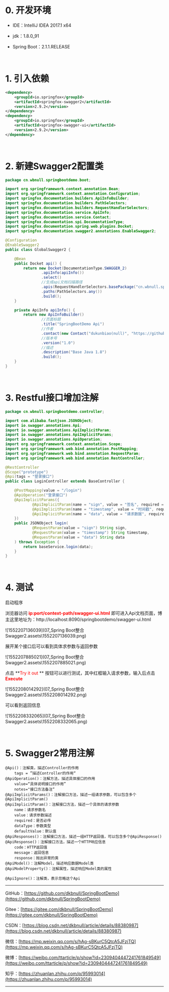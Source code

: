 # 0. 开发环境

- IDE：IntelliJ IDEA 2017.1 x64

- jdk：1.8.0_91

- Spring Boot：2.1.1.RELEASE

  <br>

# 1. 引入依赖

~~~xml
<dependency>
    <groupId>io.springfox</groupId>
    <artifactId>springfox-swagger2</artifactId>
    <version>2.9.2</version>
</dependency>
<dependency>
    <groupId>io.springfox</groupId>
    <artifactId>springfox-swagger-ui</artifactId>
    <version>2.9.2</version>
</dependency>
~~~

<br>

# 2. 新建Swagger2配置类

~~~java
package cn.wbnull.springbootdemo.boot;

import org.springframework.context.annotation.Bean;
import org.springframework.context.annotation.Configuration;
import springfox.documentation.builders.ApiInfoBuilder;
import springfox.documentation.builders.PathSelectors;
import springfox.documentation.builders.RequestHandlerSelectors;
import springfox.documentation.service.ApiInfo;
import springfox.documentation.service.Contact;
import springfox.documentation.spi.DocumentationType;
import springfox.documentation.spring.web.plugins.Docket;
import springfox.documentation.swagger2.annotations.EnableSwagger2;

@Configuration
@EnableSwagger2
public class GlobalSwagger2 {

    @Bean
    public Docket api() {
        return new Docket(DocumentationType.SWAGGER_2)
                .apiInfo(apiInfo())
                .select()
                //生成api文档扫描路径
                .apis(RequestHandlerSelectors.basePackage("cn.wbnull.springbootdemo.controller"))
                .paths(PathSelectors.any())
                .build();
    }

    private ApiInfo apiInfo() {
        return new ApiInfoBuilder()
                //页面标题
                .title("SpringBootDemo Api")
                //作者
                .contact(new Contact("dukunbiao(null)", "https://github.com/dkbnull/SpringBootDemo", ""))
                //版本号
                .version("1.0")
                //描述
                .description("Base Java 1.8")
                .build();
    }
}
~~~

<br>

# 3. Restful接口增加注解

~~~java
package cn.wbnull.springbootdemo.controller;

import com.alibaba.fastjson.JSONObject;
import io.swagger.annotations.Api;
import io.swagger.annotations.ApiImplicitParam;
import io.swagger.annotations.ApiImplicitParams;
import io.swagger.annotations.ApiOperation;
import org.springframework.context.annotation.Scope;
import org.springframework.web.bind.annotation.PostMapping;
import org.springframework.web.bind.annotation.RequestParam;
import org.springframework.web.bind.annotation.RestController;

@RestController
@Scope("prototype")
@Api(tags = "登录接口")
public class LoginController extends BaseController {

    @PostMapping(value = "/login")
    @ApiOperation("登录接口")
    @ApiImplicitParams({
            @ApiImplicitParam(name = "sign", value = "签名", required = true, dataType = "String"),
            @ApiImplicitParam(name = "timestamp", value = "时间戳", required = true, dataType = "String"),
            @ApiImplicitParam(name = "data", value = "请求数据", required = true, dataType = "String")
    })
    public JSONObject login(
            @RequestParam(value = "sign") String sign,
            @RequestParam(value = "timestamp") String timestamp,
            @RequestParam(value = "data") String data
    ) throws Exception {
        return baseService.login(data);
    }
}
~~~

<br>

# 4. 测试

启动程序

浏览器访问 <font color="#FF0000">**ip:port/context-path/swagger-ui.html**</font> 即可进入Api文档页面，博主这里地址为：http://localhost:8090/springbootdemo/swagger-ui.html

![1552207136039](07_Spring Boot整合Swagger2.assets\1552207136039.png)

展开某个接口后可以看到具体求参数与返回参数

![1552207885021](07_Spring Boot整合Swagger2.assets\1552207885021.png)

点击 **<font color="#FF0000">Try it out</font> ** 按钮可以进行测试，其中红框输入请求参数，输入后点击<font color="#FF0000">**Execute**</font>

![1552208014292](07_Spring Boot整合Swagger2.assets\1552208014292.png)

可以看到返回信息

![1552208332065](07_Spring Boot整合Swagger2.assets\1552208332065.png)

<br>

# 5. Swagger2常用注解

~~~
@Api()：注解类，描述Controller的作用
	tags = ”描述Controller的作用“
@ApiOperation()：注解方法，描述具体接口的作用
	value=“具体说明接口的作用”
    notes="接口方法备注“
@ApiImplicitParams()：注解接口方法，描述一组请求参数，可以包含多个@ApiImplicitParam()
@ApiImplicitParam()：注解接口方法，描述一个具体的请求参数
	name：请求参数名
	value：请求参数描述
	required：是否必传
	dataType：参数类型
	defaultValue：默认值
@ApiResponses()：注解接口方法，描述一组HTTP返回值，可以包含多个@ApiResponse()
@ApiResponse()：注解接口方法，描述一个HTTP响应信息
	code：HTTP返回值
    message：返回信息
    response：抛出异常的类
@ApiModel()：注解Model，描述响应数据Model类
@ApiModelProperty()：注解属性，描述响应Model类的属性

@ApiIgnore()：注解类，表示忽略这个Api
~~~



---

GitHub：[https://github.com/dkbnull/SpringBootDemo](https://github.com/dkbnull/SpringBootDemo)

Gitee：[https://gitee.com/dkbnull/SpringBootDemo](https://gitee.com/dkbnull/SpringBootDemo)

CSDN：[https://blog.csdn.net/dkbnull/article/details/88380987](https://blog.csdn.net/dkbnull/article/details/88380987)

微信：[https://mp.weixin.qq.com/s/hAg-sBKurC5QtcA5JFzjTQ](https://mp.weixin.qq.com/s/hAg-sBKurC5QtcA5JFzjTQ)

微博：[https://weibo.com/ttarticle/p/show?id=2309404447241761849549](https://weibo.com/ttarticle/p/show?id=2309404447241761849549)

知乎：[https://zhuanlan.zhihu.com/p/95993014](https://zhuanlan.zhihu.com/p/95993014)

---

